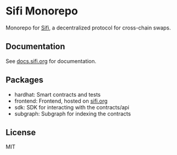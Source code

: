 # Sifi Monorepo

Monorepo for [Sifi](https://sifi.org), a decentralized protocol for cross-chain swaps.

## Documentation

See [docs.sifi.org](https://docs.sifi.org) for documentation.

## Packages

- hardhat: Smart contracts and tests
- frontend: Frontend, hosted on [sifi.org](https://sifi.org)
- sdk: SDK for interacting with the contracts/api
- subgraph: Subgraph for indexing the contracts

## License

MIT
